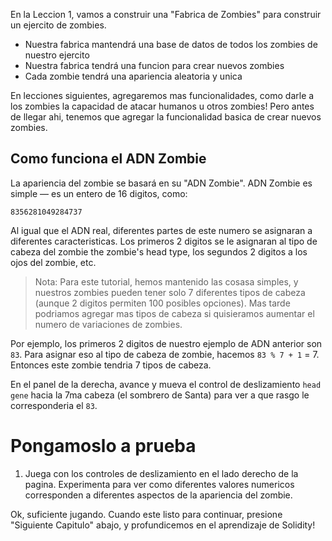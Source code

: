 ﻿---
titulo: Resumen de la Leccion
actions: ['checkAnswer', 'hints']
skipCheckAnswer: true
material:
  saveZombie: false
  zombieResult:
    hideNameField: true
    ignoreZombieCache: true
    answer: 1
---

En la Leccion 1, vamos a construir una "Fabrica de Zombies" para construir un ejercito de zombies.

* Nuestra fabrica mantendrá una base de datos de todos los zombies de nuestro ejercito
* Nuestra fabrica tendrá una funcion para crear nuevos zombies
* Cada zombie tendrá una apariencia aleatoria y unica 

En lecciones siguientes, agregaremos mas funcionalidades, como darle a los zombies la capacidad de atacar humanos u otros zombies! Pero antes de llegar ahi, tenemos que agregar la funcionalidad basica de crear nuevos zombies.

## Como funciona el ADN Zombie

La apariencia del zombie se basará en su "ADN Zombie". ADN Zombie es simple — es un entero de 16 digitos, como:

```
8356281049284737
```

Al igual que el ADN real, diferentes partes de este numero se asignaran a diferentes caracteristicas. Los primeros 2 digitos se le asignaran al tipo de cabeza del zombie the zombie's head type, los segundos 2 digitos a los ojos del zombie, etc.

> Nota: Para este tutorial, hemos mantenido las cosasa simples, y nuestros zombies pueden tener solo 7 diferentes tipos de cabeza (aunque 2 digitos permiten 100 posibles opciones). Mas tarde podriamos agregar mas tipos de cabeza si quisieramos aumentar el numero de variaciones de zombies.

Por ejemplo, los primeros 2 digitos de nuestro ejemplo de ADN anterior son `83`. Para asignar eso al tipo de cabeza de zombie, hacemos `83 % 7 + 1` = 7. Entonces este zombie tendria 7 tipos de cabeza. 

En el panel de la derecha, avance y mueva el control de deslizamiento `head gene` hacia la 7ma cabeza (el sombrero de Santa) para ver a que rasgo le corresponderia el `83`.

# Pongamoslo a prueba

1. Juega con los controles de deslizamiento en el lado derecho de la pagina. Experimenta para ver como diferentes valores numericos corresponden a diferentes aspectos de la apariencia del zombie.

Ok, suficiente jugando. Cuando este listo para continuar, presione "Siguiente Capitulo" abajo, y profundicemos en el aprendizaje de Solidity!
